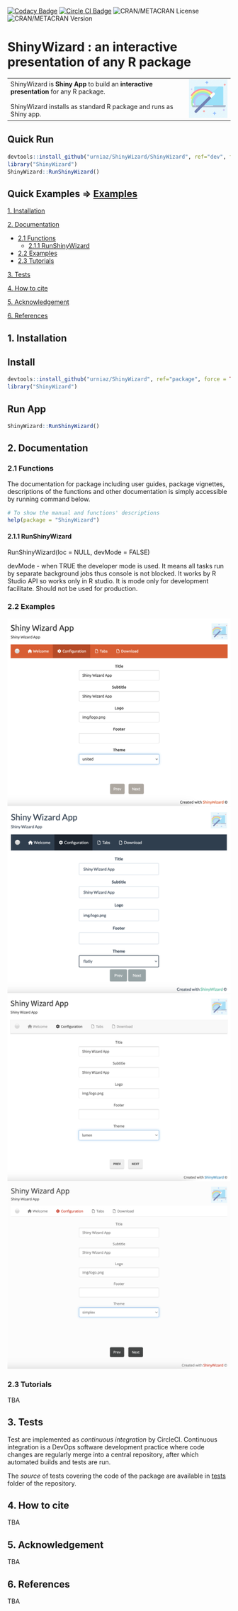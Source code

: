 [![Codacy Badge](https://app.codacy.com/project/badge/Grade/108904994aa84de89b5f933b0f33bc67)](https://app.codacy.com/gh/urniaz/ShinyWizard/dashboard?utm_source=gh&utm_medium=referral&utm_content=&utm_campaign=Badge_grade) [![Circle CI Badge](https://img.shields.io/badge/build-passing-brightgreen?style=flat&label=circleci)](https://app.circleci.com/pipelines/github/urniaz?circle-token=79db963de7c13c1570f70cb8ac1c77a5) ![CRAN/METACRAN License](https://img.shields.io/cran/l/ShinyWizard)  ![CRAN/METACRAN Version](https://img.shields.io/cran/v/ShinyWizard)

# ShinyWizard : an interactive presentation of any R package  

<table width="100%" border="0">
  <tbody><tr>
    <td width="80%">ShinyWizard is <b>Shiny App</b> to build an <b>interactive presentation</b> for any R package. <br><br>ShinyWizard installs as standard R package and runs as Shiny app. </td>
    <td width="20%"><img src="/ShinyWizard/inst/source/www/img/logo.png"></td>
  </tr>
</tbody></table>

## Quick Run 

```r
devtools::install_github("urniaz/ShinyWizard/ShinyWizard", ref="dev", force = TRUE)
library("ShinyWizard")
ShinyWizard::RunShinyWizard()
```

## Quick Examples   =>  [Examples](#22-examples)


[1. Installation](#1-installation)

[2. Documentation](#2-documentation)
- [2.1 Functions](#21-functions)
  - [2.1.1 RunShinyWizard](#211-RunShinyWizard)
- [2.2 Examples](#22-examples)
- [2.3 Tutorials](#23-tutorials)
    
[3. Tests](#3-tests)

[4. How to cite](#4-how-to-cite)

[5. Acknowledgement](#5-acknowledgement)

[6. References](#6-references)


## 1. Installation

## Install 

```r
devtools::install_github("urniaz/ShinyWizard", ref="package", force = TRUE)
library("ShinyWizard")
```
## Run App

```r
ShinyWizard::RunShinyWizard()
```

## 2. Documentation

### 2.1 Functions
The documentation for package including user guides, package vignettes, descriptions of the functions and other documentation is simply accessible by running command below.

```r
# To show the manual and functions' descriptions 
help(package = "ShinyWizard")
```
#### 2.1.1 RunShinyWizard

RunShinyWizard(loc = NULL, devMode = FALSE)

devMode - when TRUE the developer mode is used. It means all tasks run by separate background jobs thus console is not blocked. It works by R Studio API so works only in R studio. It is mode only for development facilitate. Should not be used for production. 

### 2.2 Examples

![](docs/1.png) ![](docs/2.png) ![](docs/3.png) ![](docs/4.png)

### 2.3 Tutorials

TBA


## 3. Tests

Test are implemented as *continuous integration* by CircleCI. Continuous integration is a DevOps software development practice where code changes are regularly merge into a central repository, after which automated builds and tests are run.

The *source* of tests covering the code of the package are available in [tests](https://github.com/urniaz/ShinyWizard/blob/master/tests) folder of the repository.  


## 4. How to cite

TBA


## 5. Acknowledgement

TBA


## 6. References

TBA
